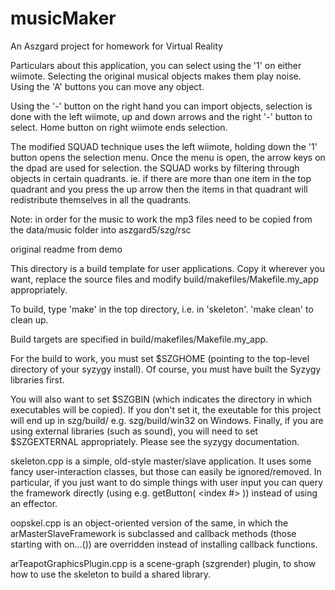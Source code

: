 musicMaker
==========

An Aszgard project for homework for Virtual Reality

Particulars about this application, you can select using the '1' on either wiimote.
Selecting the original musical objects makes them play noise. 
Using the 'A' buttons you can move any object.

Using the '-' button on the right hand you can import objects, selection is done with
the left wiimote, up and down arrows and the right '-' button to select. Home button on
right wiimote ends selection.

The modified SQUAD technique uses the left wiimote, holding down the '1' button opens the 
selection menu. Once the menu is open, the arrow keys on the dpad are used for selection.
the SQUAD works by filtering through objects in certain quadrants. 
ie. if there are more than one item in the top quadrant and you press the up arrow then 
the items in that quadrant will redistribute themselves in all the quadrants.

Note: in order for the music to work the mp3 files need to be copied from the 
data/music folder into aszgard5/szg/rsc



original readme from demo

This directory is a build template for user applications. Copy it wherever
you want, replace the source files and modify build/makefiles/Makefile.my_app
appropriately.

To build, type 'make' in the top directory, i.e. in 'skeleton'.
'make clean' to clean up.

Build targets are specified in build/makefiles/Makefile.my_app.

For the build to work, you must set $SZGHOME (pointing to the top-level
directory of your syzygy install). Of course, you must have built the
Syzygy libraries first.

You will also want to set $SZGBIN (which indicates the directory in which
executables will be copied). If you don't set it, the exeutable for this
project will end up in szg/build/<platform> e.g. szg/build/win32 on
Windows.
Finally, if you are using external libraries
(such as sound), you will need to set $SZGEXTERNAL appropriately. Please
see the syzygy documentation.

skeleton.cpp is a simple, old-style master/slave application. It uses
some fancy user-interaction classes, but those can easily be ignored/removed.
In particular, if you just want to do simple things with user input you can
query the framework directly (using e.g. getButton( <index #> )) instead
of using an effector.

oopskel.cpp is an object-oriented version of the same, in which the
arMasterSlaveFramework is subclassed and callback methods (those
starting with on...()) are overridden instead of installing
callback functions.

arTeapotGraphicsPlugin.cpp is a scene-graph (szgrender) plugin, to show
how to use the skeleton to build a shared library.
